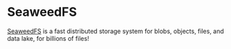 # SeaweedFS

[SeaweedFS](https://seaweedfs.com/) is a fast distributed storage system for blobs, objects, files, and data lake, for billions of files!
